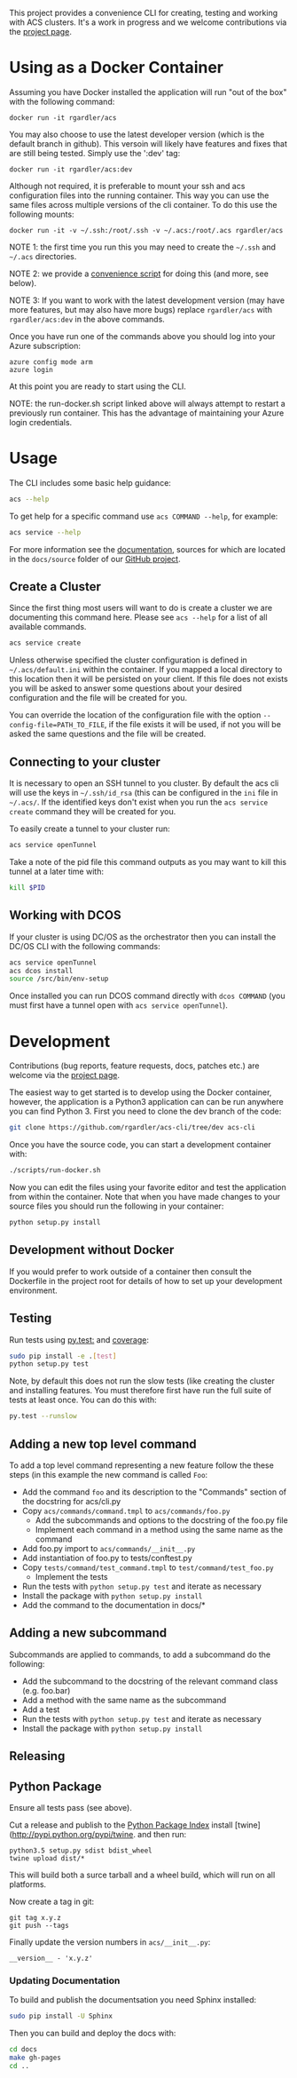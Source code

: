 This project provides a convenience CLI for creating, testing and
working with ACS clusters. It's a work in progress and we welcome
contributions via the [project page](https://github.com/rgardler/acs-cli).
 
# Using as a Docker Container

Assuming you have Docker installed the application will run "out of the
box" with the following command:

```
docker run -it rgardler/acs
```

You may also choose to use the latest developer version (which is the default 
branch in github). This versoin will likely have features and fixes that are 
still being tested. Simply use the ':dev' tag:

```
docker run -it rgardler/acs:dev
```

Although not required, it is preferable to mount your ssh and acs
configuration files into the running container. This way you can use
the same files across multiple versions of the cli container. To do
this use the following mounts:

```
docker run -it -v ~/.ssh:/root/.ssh -v ~/.acs:/root/.acs rgardler/acs
```

NOTE 1: the first time you run this you may need to create the `~/.ssh`
and `~/.acs` directories.

NOTE 2: we provide a
[convenience script](https://github.com/rgardler/acs-cli/blob/master/scripts/run-docker.sh) for doing this (and more, see below).

NOTE 3: If you want to work with the latest development version (may
have more features, but may also have more bugs) replace
`rgardler/acs` with `rgardler/acs:dev` in the above commands.

Once you have run one of the commands above you should log into your
Azure subscription:

```
azure config mode arm
azure login
```

At this point you are ready to start using the CLI.

NOTE: the run-docker.sh script linked above will always attempt to
restart a previously run container. This has the advantage of
maintaining your Azure login credentials.

# Usage

The CLI includes some basic help guidance:

``` bash
acs --help
```

To get help for a specific command use `acs COMMAND --help`, for example:

``` bash
acs service --help
```

For more information see the
[documentation](http://rgardler.github.io/acs-cli), sources for which
are located in the `docs/source` folder of our
[GitHub project](http://www.github.com/rgardler/acs-cli).

## Create a Cluster

Since the first thing most users will want to do is create a cluster
we are documenting this command here. Please see `acs --help` for a
list of all available commands.

``` bash
acs service create
```

Unless otherwise specified the cluster configuration is defined in
`~/.acs/default.ini` within the container. If you mapped a local
directory to this location then it will be persisted on your
client. If this file does not exists you will be asked to answer some
questions about your desired configuration and the file will be
created for you.

You can override the location of the configuration file with the
option `--config-file=PATH_TO_FILE`, if the file exists it will be
used, if not you will be asked the same questions and the file will be
created.

## Connecting to your cluster

It is necessary to open an SSH tunnel to you cluster. By default the
acs cli will use the keys in `~/.ssh/id_rsa` (this can be configured
in the `ini` file in `~/.acs/`. If the identified keys don't exist
when you run the `acs service create` command they will be created for
you.

To easily create a tunnel to your cluster run:

``` bash
acs service openTunnel
```

Take a note of the pid file this command outputs as you may want to kill this tunnel at a later time with:

``` bash
kill $PID
```

## Working with DCOS

If your cluster is using DC/OS as the orchestrator then you can
install the DC/OS CLI with the following commands:

``` bash
acs service openTunnel
acs dcos install
source /src/bin/env-setup
```

Once installed you can run DCOS command directly with `dcos COMMAND`
(you must first have a tunnel open with `acs service openTunnel`).

# Development

Contributions (bug reports, feature requests, docs, patches etc.) are
welcome via the
[project page](https://hub.docker.com/r/rgardler/acs/).

The easiest way to get started is to develop using the Docker
container, however, the application is a Python3 application can can
be run anywhere you can find Python 3. First you need to clone the dev
branch of the code:

``` bash
git clone https://github.com/rgardler/acs-cli/tree/dev acs-cli

```

Once you have the source code, you can start a development container
with:

``` bash
./scripts/run-docker.sh
```

Now you can edit the files using your favorite editor and test the
application from within the container. Note that when you have made
changes to your source files you should run the following in your
container:

``` bash
python setup.py install
```

## Development without Docker

If you would prefer to work outside of a container then consult the
Dockerfile in the project root for details of how to set up your
development environment.

## Testing

Run tests using [py.test:](http://pytest.org/latest) and
[coverage](https://pypi.python.org/pypi/pytest-cov):

``` bash
sudo pip install -e .[test]
python setup.py test 
```

Note, by default this does not run the slow tests (like creating the
cluster and installing features. You must therefore first have run the
full suite of tests at least once. You can do this with:

``` bash
py.test --runslow 
```

## Adding a new top level command

To add a top level command representing a new feature follow the
these steps (in this example the new command is called `Foo`:

  * Add the command `foo` and its description to the "Commands" section of the docstring for acs/cli.py
  * Copy `acs/commands/command.tmpl` to `acs/commands/foo.py`
    * Add the subcommands and options to the docstring of the foo.py file
    * Implement each command in a method using the same name as the command
  * Add foo.py import to `acs/commands/__init__.py`
  * Add instantiation of foo.py to tests/conftest.py
  * Copy `tests/command/test_command.tmpl` to `test/command/test_foo.py`
    * Implement the tests
  * Run the tests with `python setup.py test` and iterate as necessary
  * Install the package with `python setup.py install`
  * Add the command to the documentation in docs/*
  
## Adding a new subcommand

Subcommands are applied to commands, to add a subcommand do the following:

  * Add the subcommand to the docstring of the relevant command class (e.g. foo.bar)
  * Add a method with the same name as the subcommand
  * Add a test
  * Run the tests with `python setup.py test` and iterate as necessary
  * Install the package with `python setup.py install`
  
## Releasing

## Python Package

Ensure all tests pass (see above).

Cut a release and publish to the [Python Package
Index](https://pypi.python.org/pypi) install 
[twine](http://pypi.python.org/pypi/twine. and then run:

```
python3.5 setup.py sdist bdist_wheel
twine upload dist/*
```

This will build both a surce tarball and a wheel build, which will run
on all platforms.

Now create a tag in git:

```
git tag x.y.z
git push --tags
```

Finally update the version numbers in `acs/__init__.py`:

```
__version__ - 'x.y.z'
```

### Updating Documentation

To build and publish the documentsation you need Sphinx installed:

``` bash
sudo pip install -U Sphinx
```

Then you can build and deploy the docs with:

``` bash
cd docs
make gh-pages
cd ..
```

